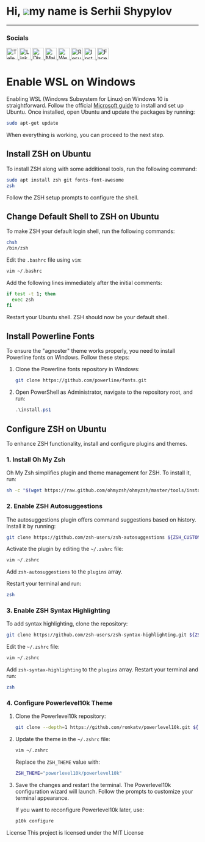 Hi, ![](https://user-images.githubusercontent.com/18350557/176309783-0785949b-9127-417c-8b55-ab5a4333674e.gif)my name is Serhii Shypylov
=========================================================================================================================================

-------------------------------

### Socials

<p align="left">
  <a href="https://t.me/oneitpro">
    <img src="https://img.icons8.com/ios-glyphs/30/ffffff/telegram-app.png" alt="Telegram" width="30" height="30" />
  </a>
  <a href="https://www.linkedin.com/in/sergey-shipilov-7262a31b4/">
    <img src="https://img.icons8.com/ios-glyphs/30/ffffff/linkedin.png" alt="LinkedIn" width="30" height="30" />
  </a>
  <a href="https://discord.com/invite/6z5EyagDyW?ref=1it.pro">
    <img src="https://img.icons8.com/ios-glyphs/30/ffffff/discord.png" alt="Discord" width="30" height="30" />
  </a>
  <a href="mailto:admin@1it.pro">
    <img src="https://img.icons8.com/ios-glyphs/30/ffffff/new-post.png" alt="Mail" width="30" height="30" />
  </a>
  <a href="https://1it.pro/">
    <img src="https://img.icons8.com/ios-glyphs/30/ffffff/domain.png" alt="Website" width="30" height="30" />
  </a>
  <a href="https://github.com/Shipssv83/Shipssv83/blob/main/Serhii Shypylov CV.pdf">
    <img src="https://img.icons8.com/ios-glyphs/30/ffffff/resume.png" alt="Resume" width="30" height="30" />
  </a>
  <a href="https://www.instagram.com/shipssvpl/">
    <img src="https://img.icons8.com/ios-glyphs/30/ffffff/instagram-new.png" alt="Instagram" width="30" height="30" />
  </a>
  <a href="https://www.facebook.com/profile.php?id=100083345006373">
    <img src="https://img.icons8.com/ios-glyphs/30/ffffff/facebook.png" alt="Facebook" width="30" height="30" />
  </a>
</p>


# Enable WSL on Windows

Enabling WSL (Windows Subsystem for Linux) on Windows 10 is straightforward. Follow the official [Microsoft guide](https://docs.microsoft.com/en-us/windows/wsl/install) to install and set up Ubuntu. Once installed, open Ubuntu and update the packages by running:

```bash
sudo apt-get update
```

When everything is working, you can proceed to the next step.

## Install ZSH on Ubuntu

To install ZSH along with some additional tools, run the following command:

```bash
sudo apt install zsh git fonts-font-awesome
zsh
```

Follow the ZSH setup prompts to configure the shell.

## Change Default Shell to ZSH on Ubuntu

To make ZSH your default login shell, run the following commands:

```bash
chsh
/bin/zsh
```

Edit the `.bashrc` file using `vim`:

```bash
vim ~/.bashrc
```

Add the following lines immediately after the initial comments:

```bash
if test -t 1; then
  exec zsh
fi
```

Restart your Ubuntu shell. ZSH should now be your default shell.

## Install Powerline Fonts

To ensure the "agnoster" theme works properly, you need to install Powerline fonts on Windows. Follow these steps:

1. Clone the Powerline fonts repository in Windows:

   ```bash
   git clone https://github.com/powerline/fonts.git
   ```

2. Open PowerShell as Administrator, navigate to the repository root, and run:

   ```powershell
   .\install.ps1
   ```

## Configure ZSH on Ubuntu

To enhance ZSH functionality, install and configure plugins and themes.

### 1. Install Oh My Zsh

Oh My Zsh simplifies plugin and theme management for ZSH. To install it, run:

```bash
sh -c "$(wget https://raw.github.com/ohmyzsh/ohmyzsh/master/tools/install.sh -O -)"
```

### 2. Enable ZSH Autosuggestions

The autosuggestions plugin offers command suggestions based on history. Install it by running:

```bash
git clone https://github.com/zsh-users/zsh-autosuggestions ${ZSH_CUSTOM:-~/.oh-my-zsh/custom}/plugins/zsh-autosuggestions
```

Activate the plugin by editing the `~/.zshrc` file:

```bash
vim ~/.zshrc
```

Add `zsh-autosuggestions` to the `plugins` array.

Restart your terminal and run:

```bash
zsh
```

### 3. Enable ZSH Syntax Highlighting

To add syntax highlighting, clone the repository:

```bash
git clone https://github.com/zsh-users/zsh-syntax-highlighting.git ${ZSH_CUSTOM:-~/.oh-my-zsh/custom}/plugins/zsh-syntax-highlighting
```

Edit the `~/.zshrc` file:

```bash
vim ~/.zshrc
```

Add `zsh-syntax-highlighting` to the `plugins` array. Restart your terminal and run:

```bash
zsh
```

### 4. Configure Powerlevel10k Theme

1. Clone the Powerlevel10k repository:

   ```bash
   git clone --depth=1 https://github.com/romkatv/powerlevel10k.git ${ZSH_CUSTOM:-$HOME/.oh-my-zsh/custom}/themes/powerlevel10k
   ```

2. Update the theme in the `~/.zshrc` file:

   ```bash
   vim ~/.zshrc
   ```

   Replace the `ZSH_THEME` value with:

   ```bash
   ZSH_THEME="powerlevel10k/powerlevel10k"
   ```

3. Save the changes and restart the terminal. The Powerlevel10k configuration wizard will launch. Follow the prompts to customize your terminal appearance.

   If you want to reconfigure Powerlevel10k later, use:

   ```bash
   p10k configure
   

License
This project is licensed under the MIT License
